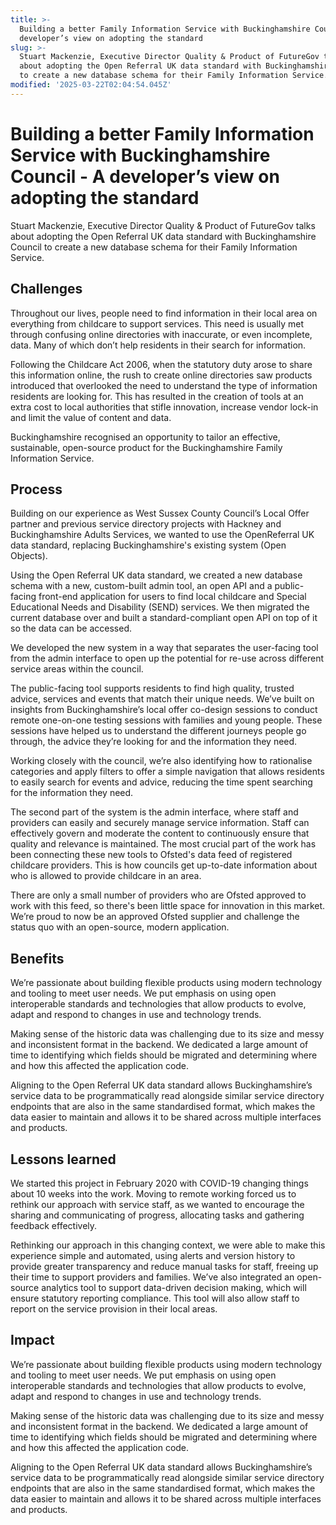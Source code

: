 ```yaml
---
title: >-
  Building a better Family Information Service with Buckinghamshire Council - A
  developer’s view on adopting the standard
slug: >-
  Stuart Mackenzie, Executive Director Quality & Product of FutureGov talks
  about adopting the Open Referral UK data standard with Buckinghamshire Council
  to create a new database schema for their Family Information Service.
modified: '2025-03-22T02:04:54.045Z'
---
```


# Building a better Family Information Service with Buckinghamshire Council - A developer’s view on adopting the standard

Stuart Mackenzie, Executive Director Quality & Product of FutureGov talks about adopting the Open Referral UK data standard with Buckinghamshire Council to create a new database schema for their Family Information Service.

## Challenges

Throughout our lives, people need to find information in their local area on everything from childcare to support services. This need is usually met through confusing online directories with inaccurate, or even incomplete, data. Many of which don’t help residents in their search for information.

Following the Childcare Act 2006, when the statutory duty arose to share this information online, the rush to create online directories saw products introduced that overlooked the need to understand the type of information residents are looking for. This has resulted in the creation of tools at an extra cost to local authorities that stifle innovation, increase vendor lock-in and limit the value of content and data.

Buckinghamshire recognised an opportunity to tailor an effective, sustainable, open-source product for the Buckinghamshire Family Information Service.

## Process

Building on our experience as West Sussex County Council’s Local Offer partner and previous service directory projects with Hackney and Buckinghamshire Adults Services, we wanted to use the OpenReferral UK data standard, replacing Buckinghamshire's existing system (Open Objects).

Using the Open Referral UK data standard, we created a new database schema with a new, custom-built admin tool, an open API and a public-facing front-end application for users to find local childcare and Special Educational Needs and Disability (SEND) services. We then migrated the current database over and built a standard-compliant open API on top of it so the data can be accessed.

We developed the new system in a way that separates the user-facing tool from the admin interface to open up the potential for re-use across different service areas within the council.

The public-facing tool supports residents to find high quality, trusted advice, services and events that match their unique needs. We’ve built on insights from Buckinghamshire’s local offer co-design sessions to conduct remote one-on-one testing sessions with families and young people. These sessions have helped us to understand the different journeys people go through, the advice they’re looking for and the information they need.

Working closely with the council, we’re also identifying how to rationalise categories and apply filters to offer a simple navigation that allows residents to easily search for events and advice, reducing the time spent searching for the information they need.

The second part of the system is the admin interface, where staff and providers can easily and securely manage service information. Staff can effectively govern and moderate the content to continuously ensure that quality and relevance is maintained. The most crucial part of the work has been connecting these new tools to Ofsted's data feed of registered childcare providers. This is how councils get up-to-date information about who is allowed to provide childcare in an area.

There are only a small number of providers who are Ofsted approved to work with this feed, so there's been little space for innovation in this market. We’re proud to now be an approved Ofsted supplier and challenge the status quo with an open-source, modern application.

## Benefits

We’re passionate about building flexible products using modern technology and tooling to meet user needs. We put emphasis on using open interoperable standards and technologies that allow products to evolve, adapt and respond to changes in use and technology trends.

Making sense of the historic data was challenging due to its size and messy and inconsistent format in the backend. We dedicated a large amount of time to identifying which fields should be migrated and determining where and how this affected the application code.

Aligning to the Open Referral UK data standard allows Buckinghamshire’s service data to be programmatically read alongside similar service directory endpoints that are also in the same standardised format, which makes the data easier to maintain and allows it to be shared across multiple interfaces and products.

## Lessons learned

We started this project in February 2020 with COVID-19 changing things about 10 weeks into the work. Moving to remote working forced us to rethink our approach with service staff, as we wanted to encourage the sharing and communicating of progress, allocating tasks and gathering feedback effectively.

Rethinking our approach in this changing context, we were able to make this experience simple and automated, using alerts and version history to provide greater transparency and reduce manual tasks for staff, freeing up their time to support providers and families. We’ve also integrated an open-source analytics tool to support data-driven decision making, which will ensure statutory reporting compliance. This tool will also allow staff to report on the service provision in their local areas.

## Impact

We’re passionate about building flexible products using modern technology and tooling to meet user needs. We put emphasis on using open interoperable standards and technologies that allow products to evolve, adapt and respond to changes in use and technology trends.

Making sense of the historic data was challenging due to its size and messy and inconsistent format in the backend. We dedicated a large amount of time to identifying which fields should be migrated and determining where and how this affected the application code.

Aligning to the Open Referral UK data standard allows Buckinghamshire’s service data to be programmatically read alongside similar service directory endpoints that are also in the same standardised format, which makes the data easier to maintain and allows it to be shared across multiple interfaces and products.

